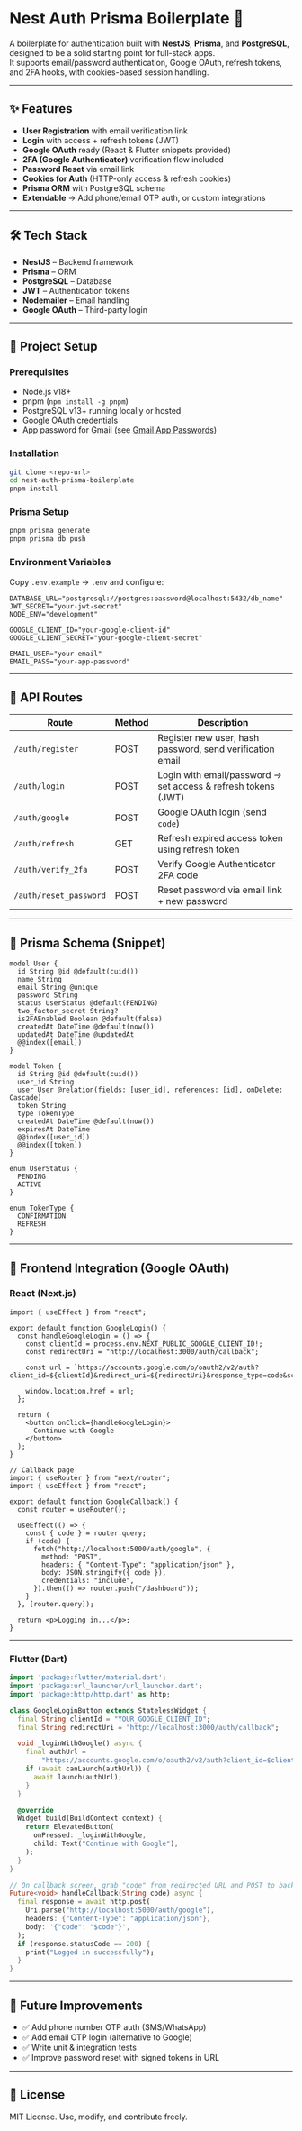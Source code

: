 # Nest Auth Prisma Boilerplate 🔐

A boilerplate for authentication built with **NestJS**, **Prisma**, and **PostgreSQL**, designed to be a solid starting point for full-stack apps.  
It supports email/password authentication, Google OAuth, refresh tokens, and 2FA hooks, with cookies-based session handling.  

---

## ✨ Features

- **User Registration** with email verification link  
- **Login** with access + refresh tokens (JWT)  
- **Google OAuth** ready (React & Flutter snippets provided)  
- **2FA (Google Authenticator)** verification flow included  
- **Password Reset** via email link  
- **Cookies for Auth** (HTTP-only access & refresh cookies)  
- **Prisma ORM** with PostgreSQL schema  
- **Extendable** → Add phone/email OTP auth, or custom integrations  

---

## 🛠️ Tech Stack

- **NestJS** – Backend framework  
- **Prisma** – ORM  
- **PostgreSQL** – Database  
- **JWT** – Authentication tokens  
- **Nodemailer** – Email handling  
- **Google OAuth** – Third-party login  

---

## 📂 Project Setup

### Prerequisites
- Node.js v18+  
- pnpm (`npm install -g pnpm`)  
- PostgreSQL v13+ running locally or hosted  
- Google OAuth credentials  
- App password for Gmail (see [Gmail App Passwords](https://support.google.com/accounts/answer/185833))  

### Installation
```bash
git clone <repo-url>
cd nest-auth-prisma-boilerplate
pnpm install
````

### Prisma Setup

```bash
pnpm prisma generate
pnpm prisma db push
```

### Environment Variables

Copy `.env.example` → `.env` and configure:

```env
DATABASE_URL="postgresql://postgres:password@localhost:5432/db_name"
JWT_SECRET="your-jwt-secret"
NODE_ENV="development"

GOOGLE_CLIENT_ID="your-google-client-id"
GOOGLE_CLIENT_SECRET="your-google-client-secret"

EMAIL_USER="your-email"
EMAIL_PASS="your-app-password"
```

---

## 🔑 API Routes

| Route                  | Method | Description                                                   |
| ---------------------- | ------ | ------------------------------------------------------------- |
| `/auth/register`       | POST   | Register new user, hash password, send verification email     |
| `/auth/login`          | POST   | Login with email/password → set access & refresh tokens (JWT) |
| `/auth/google`         | POST   | Google OAuth login (send `code`)                              |
| `/auth/refresh`        | GET    | Refresh expired access token using refresh token              |
| `/auth/verify_2fa`     | POST   | Verify Google Authenticator 2FA code                          |
| `/auth/reset_password` | POST   | Reset password via email link + new password                  |

---

## 📐 Prisma Schema (Snippet)

```prisma
model User {
  id String @id @default(cuid())
  name String
  email String @unique
  password String
  status UserStatus @default(PENDING)
  two_factor_secret String?
  is2FAEnabled Boolean @default(false)
  createdAt DateTime @default(now())
  updatedAt DateTime @updatedAt
  @@index([email])
}

model Token {
  id String @id @default(cuid())
  user_id String
  user User @relation(fields: [user_id], references: [id], onDelete: Cascade)
  token String
  type TokenType
  createdAt DateTime @default(now())
  expiresAt DateTime
  @@index([user_id])
  @@index([token])
}

enum UserStatus {
  PENDING
  ACTIVE
}

enum TokenType {
  CONFIRMATION
  REFRESH
}
```

---

## 🧩 Frontend Integration (Google OAuth)

### React (Next.js)

```tsx
import { useEffect } from "react";

export default function GoogleLogin() {
  const handleGoogleLogin = () => {
    const clientId = process.env.NEXT_PUBLIC_GOOGLE_CLIENT_ID!;
    const redirectUri = "http://localhost:3000/auth/callback";

    const url = `https://accounts.google.com/o/oauth2/v2/auth?client_id=${clientId}&redirect_uri=${redirectUri}&response_type=code&scope=openid%20email%20profile`;

    window.location.href = url;
  };

  return (
    <button onClick={handleGoogleLogin}>
      Continue with Google
    </button>
  );
}

// Callback page
import { useRouter } from "next/router";
import { useEffect } from "react";

export default function GoogleCallback() {
  const router = useRouter();

  useEffect(() => {
    const { code } = router.query;
    if (code) {
      fetch("http://localhost:5000/auth/google", {
        method: "POST",
        headers: { "Content-Type": "application/json" },
        body: JSON.stringify({ code }),
        credentials: "include",
      }).then(() => router.push("/dashboard"));
    }
  }, [router.query]);

  return <p>Logging in...</p>;
}
```

---

### Flutter (Dart)

```dart
import 'package:flutter/material.dart';
import 'package:url_launcher/url_launcher.dart';
import 'package:http/http.dart' as http;

class GoogleLoginButton extends StatelessWidget {
  final String clientId = "YOUR_GOOGLE_CLIENT_ID";
  final String redirectUri = "http://localhost:3000/auth/callback";

  void _loginWithGoogle() async {
    final authUrl =
        "https://accounts.google.com/o/oauth2/v2/auth?client_id=$clientId&redirect_uri=$redirectUri&response_type=code&scope=openid%20email%20profile";
    if (await canLaunch(authUrl)) {
      await launch(authUrl);
    }
  }

  @override
  Widget build(BuildContext context) {
    return ElevatedButton(
      onPressed: _loginWithGoogle,
      child: Text("Continue with Google"),
    );
  }
}

// On callback screen, grab "code" from redirected URL and POST to backend
Future<void> handleCallback(String code) async {
  final response = await http.post(
    Uri.parse("http://localhost:5000/auth/google"),
    headers: {"Content-Type": "application/json"},
    body: '{"code": "$code"}',
  );
  if (response.statusCode == 200) {
    print("Logged in successfully");
  }
}
```

---

## 🚀 Future Improvements

* ✅ Add phone number OTP auth (SMS/WhatsApp)
* ✅ Add email OTP login (alternative to Google)
* ✅ Write unit & integration tests
* ✅ Improve password reset with signed tokens in URL

---

## 📄 License

MIT License. Use, modify, and contribute freely.

```
```
